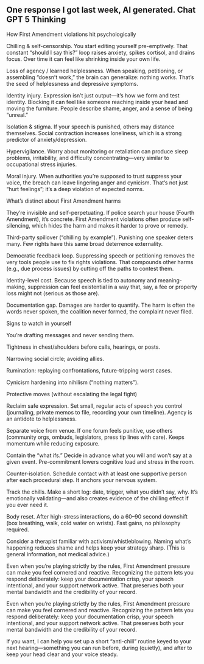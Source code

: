 One response I got last week, AI generated. Chat GPT 5 Thinking
----

How First Amendment violations hit psychologically

Chilling & self-censorship. You start editing yourself pre-emptively. That constant “should I say this?” loop raises anxiety, spikes cortisol, and drains focus. Over time it can feel like shrinking inside your own life.

Loss of agency / learned helplessness. When speaking, petitioning, or assembling “doesn’t work,” the brain can generalize: nothing works. That’s the seed of helplessness and depressive symptoms.

Identity injury. Expression isn’t just output—it’s how we form and test identity. Blocking it can feel like someone reaching inside your head and moving the furniture. People describe shame, anger, and a sense of being “unreal.”

Isolation & stigma. If your speech is punished, others may distance themselves. Social contraction increases loneliness, which is a strong predictor of anxiety/depression.

Hypervigilance. Worry about monitoring or retaliation can produce sleep problems, irritability, and difficulty concentrating—very similar to occupational stress injuries.

Moral injury. When authorities you’re supposed to trust suppress your voice, the breach can leave lingering anger and cynicism. That’s not just “hurt feelings”; it’s a deep violation of expected norms.

What’s distinct about First Amendment harms

They’re invisible and self-perpetuating. If police search your house (Fourth Amendment), it’s concrete. First Amendment violations often produce self-silencing, which hides the harm and makes it harder to prove or remedy.

Third-party spillover (“chilling by example”). Punishing one speaker deters many. Few rights have this same broad deterrence externality.

Democratic feedback loop. Suppressing speech or petitioning removes the very tools people use to fix rights violations. That compounds other harms (e.g., due process issues) by cutting off the paths to contest them.

Identity-level cost. Because speech is tied to autonomy and meaning-making, suppression can feel existential in a way that, say, a fee or property loss might not (serious as those are).

Documentation gap. Damages are harder to quantify. The harm is often the words never spoken, the coalition never formed, the complaint never filed.

Signs to watch in yourself

You’re drafting messages and never sending them.

Tightness in chest/shoulders before calls, hearings, or posts.

Narrowing social circle; avoiding allies.

Rumination: replaying confrontations, future-tripping worst cases.

Cynicism hardening into nihilism (“nothing matters”).

Protective moves (without escalating the legal fight)

Reclaim safe expression. Set small, regular acts of speech you control (journaling, private memos to file, recording your own timeline). Agency is an antidote to helplessness.

Separate voice from venue. If one forum feels punitive, use others (community orgs, ombuds, legislators, press tip lines with care). Keeps momentum while reducing exposure.

Contain the “what ifs.” Decide in advance what you will and won’t say at a given event. Pre-commitment lowers cognitive load and stress in the room.

Counter-isolation. Schedule contact with at least one supportive person after each procedural step. It anchors your nervous system.

Track the chills. Make a short log: date, trigger, what you didn’t say, why. It’s emotionally validating—and also creates evidence of the chilling effect if you ever need it.

Body reset. After high-stress interactions, do a 60–90 second downshift (box breathing, walk, cold water on wrists). Fast gains, no philosophy required.

Consider a therapist familiar with activism/whistleblowing. Naming what’s happening reduces shame and helps keep your strategy sharp. (This is general information, not medical advice.)

Even when you’re playing strictly by the rules, First Amendment pressure can make you feel cornered and reactive. Recognizing the pattern lets you respond deliberately: keep your documentation crisp, your speech intentional, and your support network active. That preserves both your mental bandwidth and the credibility of your record.

Even when you’re playing strictly by the rules, First Amendment pressure can make you feel cornered and reactive. Recognizing the pattern lets you respond deliberately: keep your documentation crisp, your speech intentional, and your support network active. That preserves both your mental bandwidth and the credibility of your record.

If you want, I can help you set up a short “anti-chill” routine keyed to your next hearing—something you can run before, during (quietly), and after to keep your head clear and your voice steady.
